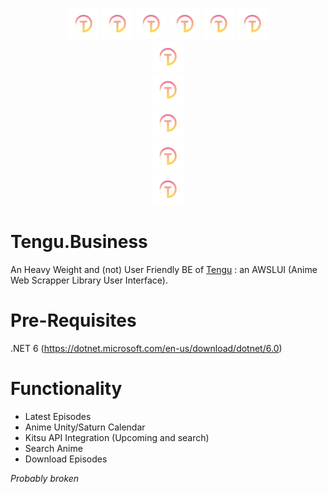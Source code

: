 <p align="center" dir="auto">
  <img src="https://github.com/Dugongoo/Tengu/raw/master/Tengu/Assets/logo_animated.gif" width="50" height="50">
  <img src="https://github.com/Dugongoo/Tengu/raw/master/Tengu/Assets/logo_animated.gif" width="50" height="50">
  <img src="https://github.com/Dugongoo/Tengu/raw/master/Tengu/Assets/logo_animated.gif" width="50" height="50">
  <img src="https://github.com/Dugongoo/Tengu/raw/master/Tengu/Assets/logo_animated.gif" width="50" height="50">
  <img src="https://github.com/Dugongoo/Tengu/raw/master/Tengu/Assets/logo_animated.gif" width="50" height="50">
  <img src="https://github.com/Dugongoo/Tengu/raw/master/Tengu/Assets/logo_animated.gif" width="50" height="50">
  <br>
  <img src="https://github.com/Dugongoo/Tengu/raw/master/Tengu/Assets/logo_animated.gif" width="50" height="50">
  <br>
  <img src="https://github.com/Dugongoo/Tengu/raw/master/Tengu/Assets/logo_animated.gif" width="50" height="50">
  <br>
  <img src="https://github.com/Dugongoo/Tengu/raw/master/Tengu/Assets/logo_animated.gif" width="50" height="50">
  <br>
  <img src="https://github.com/Dugongoo/Tengu/raw/master/Tengu/Assets/logo_animated.gif" width="50" height="50">
  <br>
  <img src="https://github.com/Dugongoo/Tengu/raw/master/Tengu/Assets/logo_animated.gif" width="50" height="50">
</p>

# Tengu.Business

An Heavy Weight and (not) User Friendly BE of [Tengu](https://github.com/Dugongoo/Tengu)  : an AWSLUI (Anime Web Scrapper Library User Interface).

# Pre-Requisites
.NET 6 (https://dotnet.microsoft.com/en-us/download/dotnet/6.0)

# Functionality
- Latest Episodes
- Anime Unity/Saturn Calendar
- Kitsu API Integration (Upcoming and search)
- Search Anime
- Download Episodes

_Probably broken_
